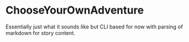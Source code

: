 # ChooseYourOwnAdventure
Essentially just what it sounds like but CLI based for now with parsing of markdown for story content.
